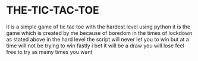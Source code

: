 # THE-TIC-TAC-TOE
 it is a simple game of tic tac toe with the hardest level using python
 it is the game which is created by me because of boredom in the times of lockdown
 as stated above in the hard level the script will never let you to win but at a time will not be trying to win fastly
 i bet it will be a draw you will lose feel free to try as mainy times you want
